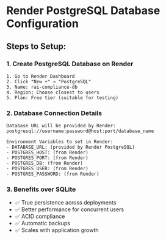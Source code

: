 # Render PostgreSQL Database Configuration

## Steps to Setup:

### 1. Create PostgreSQL Database on Render
```
1. Go to Render Dashboard
2. Click "New +" → "PostgreSQL"
3. Name: rai-compliance-db
4. Region: Choose closest to users
5. Plan: Free tier (suitable for testing)
```

### 2. Database Connection Details
```
Database URL will be provided by Render:
postgresql://username:password@host:port/database_name

Environment Variables to set in Render:
- DATABASE_URL: (provided by Render PostgreSQL)
- POSTGRES_HOST: (from Render)
- POSTGRES_PORT: (from Render)
- POSTGRES_DB: (from Render)
- POSTGRES_USER: (from Render)
- POSTGRES_PASSWORD: (from Render)
```

### 3. Benefits over SQLite
- ✅ True persistence across deployments
- ✅ Better performance for concurrent users
- ✅ ACID compliance
- ✅ Automatic backups
- ✅ Scales with application growth